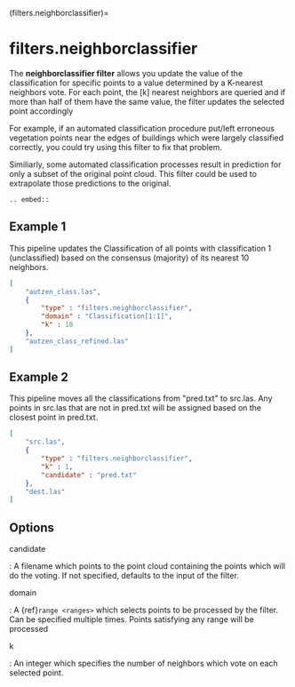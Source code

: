 (filters.neighborclassifier)=

# filters.neighborclassifier

The **neighborclassifier filter** allows you update the value of
the classification
for specific points to a value determined by a K-nearest neighbors vote.
For each point, the [k] nearest neighbors are queried and if more than half of
them have the same value, the filter updates the selected point accordingly

For example, if an automated classification procedure put/left erroneous
vegetation points near the edges of buildings which were largely classified
correctly, you could try using this filter to fix that problem.

Similiarly, some automated classification processes result in prediction for
only a subset of the original point cloud.  This filter could be used to
extrapolate those predictions to the original.

```{eval-rst}
.. embed::
```

## Example 1

This pipeline updates the Classification of all points with classification
1 (unclassified) based on the consensus (majority) of its nearest 10 neighbors.

```json
[
    "autzen_class.las",
    {
        "type" : "filters.neighborclassifier",
        "domain" : "Classification[1:1]",
        "k" : 10
    },
    "autzen_class_refined.las"
]
```

## Example 2

This pipeline moves all the classifications from "pred.txt"
to src.las.  Any points in src.las that are not in pred.txt will be
assigned based on the closest point in pred.txt.

```json
[
    "src.las",
    {
        "type" : "filters.neighborclassifier",
        "k" : 1,
        "candidate" : "pred.txt"
    },
    "dest.las"
]
```

## Options

candidate

: A filename which points to the point cloud containing the points which
  will do the voting.  If not specified, defaults to the input of the filter.

domain

: A {ref}`range <ranges>` which selects points to be processed by the filter.
  Can be specified multiple times.  Points satisfying any range will be
  processed

k

: An integer which specifies the number of neighbors which vote on each
  selected point.

```{include} filter_opts.md
```

